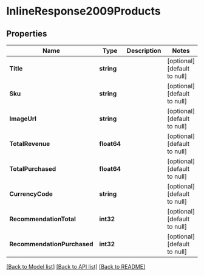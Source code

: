 # InlineResponse2009Products

## Properties
Name | Type | Description | Notes
------------ | ------------- | ------------- | -------------
**Title** | **string** |  | [optional] [default to null]
**Sku** | **string** |  | [optional] [default to null]
**ImageUrl** | **string** |  | [optional] [default to null]
**TotalRevenue** | **float64** |  | [optional] [default to null]
**TotalPurchased** | **float64** |  | [optional] [default to null]
**CurrencyCode** | **string** |  | [optional] [default to null]
**RecommendationTotal** | **int32** |  | [optional] [default to null]
**RecommendationPurchased** | **int32** |  | [optional] [default to null]

[[Back to Model list]](../README.md#documentation-for-models) [[Back to API list]](../README.md#documentation-for-api-endpoints) [[Back to README]](../README.md)

